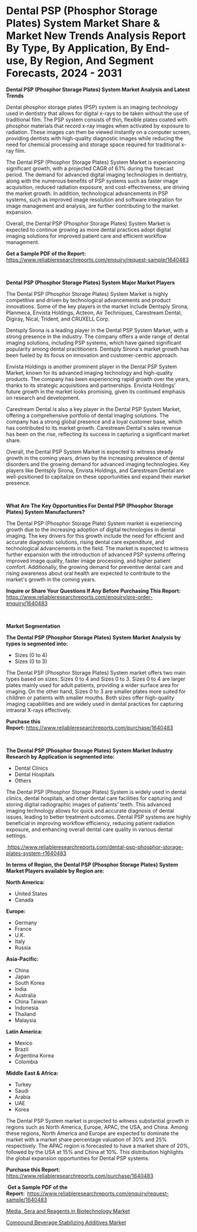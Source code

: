 <p><h1>Dental PSP (Phosphor Storage Plates) System Market Share & Market New Trends Analysis Report By Type, By Application, By End-use, By Region, And Segment Forecasts, 2024 - 2031</h1></p><p><strong>Dental PSP (Phosphor Storage Plates) System Market Analysis and Latest Trends</strong></p>
<p><p>Dental phosphor storage plates (PSP) system is an imaging technology used in dentistry that allows for digital x-rays to be taken without the use of traditional film. The PSP system consists of thin, flexible plates coated with phosphor materials that record x-ray images when activated by exposure to radiation. These images can then be viewed instantly on a computer screen, providing dentists with high-quality diagnostic images while reducing the need for chemical processing and storage space required for traditional x-ray film.</p><p>The Dental PSP (Phosphor Storage Plates) System Market is experiencing significant growth, with a projected CAGR of 6.1% during the forecast period. The demand for advanced digital imaging technologies in dentistry, along with the numerous benefits of PSP systems such as faster image acquisition, reduced radiation exposure, and cost-effectiveness, are driving the market growth. In addition, technological advancements in PSP systems, such as improved image resolution and software integration for image management and analysis, are further contributing to the market expansion.</p><p>Overall, the Dental PSP (Phosphor Storage Plates) System Market is expected to continue growing as more dental practices adopt digital imaging solutions for improved patient care and efficient workflow management.</p></p>
<p><strong>Get a Sample PDF of the Report:&nbsp;</strong> <a href="https://www.reliableresearchreports.com/enquiry/request-sample/1640483">https://www.reliableresearchreports.com/enquiry/request-sample/1640483</a></p>
<p>&nbsp;</p>
<p><strong>Dental PSP (Phosphor Storage Plates) System Major Market Players</strong></p>
<p><p>The Dental PSP (Phosphor Storage Plates) System Market is highly competitive and driven by technological advancements and product innovations. Some of the key players in the market include Dentsply Sirona, Planmeca, Envista Holdings, Acteon, Air Techniques, Carestream Dental, Digiray, Nical, Trident, and CRUXELL Corp.</p><p>Dentsply Sirona is a leading player in the Dental PSP System Market, with a strong presence in the industry. The company offers a wide range of dental imaging solutions, including PSP systems, which have gained significant popularity among dental practitioners. Dentsply Sirona's market growth has been fueled by its focus on innovation and customer-centric approach.</p><p>Envista Holdings is another prominent player in the Dental PSP System Market, known for its advanced imaging technology and high-quality products. The company has been experiencing rapid growth over the years, thanks to its strategic acquisitions and partnerships. Envista Holdings' future growth in the market looks promising, given its continued emphasis on research and development.</p><p>Carestream Dental is also a key player in the Dental PSP System Market, offering a comprehensive portfolio of dental imaging solutions. The company has a strong global presence and a loyal customer base, which has contributed to its market growth. Carestream Dental's sales revenue has been on the rise, reflecting its success in capturing a significant market share.</p><p>Overall, the Dental PSP System Market is expected to witness steady growth in the coming years, driven by the increasing prevalence of dental disorders and the growing demand for advanced imaging technologies. Key players like Dentsply Sirona, Envista Holdings, and Carestream Dental are well-positioned to capitalize on these opportunities and expand their market presence.</p></p>
<p>&nbsp;</p>
<p><strong>What Are The Key Opportunities For Dental PSP (Phosphor Storage Plates) System Manufacturers?</strong></p>
<p><p>The Dental PSP (Phosphor Storage Plate) System market is experiencing growth due to the increasing adoption of digital technologies in dental imaging. The key drivers for this growth include the need for efficient and accurate diagnostic solutions, rising dental care expenditure, and technological advancements in the field. The market is expected to witness further expansion with the introduction of advanced PSP systems offering improved image quality, faster image processing, and higher patient comfort. Additionally, the growing demand for preventive dental care and rising awareness about oral health are expected to contribute to the market's growth in the coming years.</p></p>
<p><strong>Inquire or Share Your Questions If Any Before Purchasing This Report:</strong> <a href="https://www.reliableresearchreports.com/enquiry/pre-order-enquiry/1640483">https://www.reliableresearchreports.com/enquiry/pre-order-enquiry/1640483</a></p>
<p>&nbsp;</p>
<p><strong>Market Segmentation</strong></p>
<p><strong>The Dental PSP (Phosphor Storage Plates) System Market Analysis by types is segmented into:</strong></p>
<p><ul><li>Sizes (0 to 4)</li><li>Sizes (0 to 3)</li></ul></p>
<p><p>The Dental PSP (Phosphor Storage Plates) System market offers two main types based on sizes: Sizes 0 to 4 and Sizes 0 to 3. Sizes 0 to 4 are larger plates mainly used for adult patients, providing a wider surface area for imaging. On the other hand, Sizes 0 to 3 are smaller plates more suited for children or patients with smaller mouths. Both sizes offer high-quality imaging capabilities and are widely used in dental practices for capturing intraoral X-rays effectively.</p></p>
<p><strong>Purchase this Report:&nbsp;</strong><a href="https://www.reliableresearchreports.com/purchase/1640483">https://www.reliableresearchreports.com/purchase/1640483</a></p>
<p>&nbsp;</p>
<p><strong>The Dental PSP (Phosphor Storage Plates) System Market Industry Research by Application is segmented into:</strong></p>
<p><ul><li>Dental Clinics</li><li>Dental Hospitals</li><li>Others</li></ul></p>
<p><p>The Dental PSP (Phosphor Storage Plates) System is widely used in dental clinics, dental hospitals, and other dental care facilities for capturing and storing digital radiographic images of patients' teeth. This advanced imaging technology allows for quick and accurate diagnosis of dental issues, leading to better treatment outcomes. Dental PSP systems are highly beneficial in improving workflow efficiency, reducing patient radiation exposure, and enhancing overall dental care quality in various dental settings.</p></p>
<p><a href="https://www.reliableresearchreports.com/dental-psp-phosphor-storage-plates-system-r1640483">&nbsp;https://www.reliableresearchreports.com/dental-psp-phosphor-storage-plates-system-r1640483</a></p>
<p><strong>In terms of Region, the Dental PSP (Phosphor Storage Plates) System Market Players available by Region are:</strong></p>
<p>
    <p> <strong> North America: </strong>
        <ul>
            <li>United States</li>
            <li>Canada</li>
        </ul>
        </p> 
    <p> <strong> Europe: </strong>
        <ul>
            <li>Germany</li>
            <li>France</li>
            <li>U.K.</li>
            <li>Italy</li>
            <li>Russia</li>
        </ul>
        </p> 
    <p> <strong> Asia-Pacific: </strong>
        <ul>
            <li>China</li>
            <li>Japan</li>
            <li>South Korea</li>
            <li>India</li>
            <li>Australia</li>
            <li>China Taiwan</li>
            <li>Indonesia</li>
            <li>Thailand</li>
            <li>Malaysia</li>
        </ul>
        </p> 
    <p> <strong> Latin America: </strong>
        <ul>
            <li>Mexico</li>
            <li>Brazil</li>
            <li>Argentina Korea</li>
            <li>Colombia</li>
        </ul>
        </p> 
    <p> <strong> Middle East & Africa: </strong>
        <ul>
            <li>Turkey</li>
            <li>Saudi</li>
            <li>Arabia</li>
            <li>UAE</li>
            <li>Korea</li>
        </ul>
    </p>
    </p>
<p><p>The Dental PSP System market is projected to witness substantial growth in regions such as North America, Europe, APAC, the USA, and China. Among these regions, North America and Europe are expected to dominate the market with a market share percentage valuation of 30% and 25% respectively. The APAC region is forecasted to have a market share of 20%, followed by the USA at 15% and China at 10%. This distribution highlights the global expansion opportunities for Dental PSP systems.</p></p>
<p><strong>Purchase this Report: </strong><a href="https://www.reliableresearchreports.com/purchase/1640483">https://www.reliableresearchreports.com/purchase/1640483</a></p>
<p>&nbsp;<strong>Get a Sample PDF of the Report:&nbsp;&nbsp;</strong><a href="https://www.reliableresearchreports.com/enquiry/request-sample/1640483">https://www.reliableresearchreports.com/enquiry/request-sample/1640483</a></p>
<p><strong></strong></p>
<p><p><a href="https://view.publitas.com/reportprime-1/media-sera-and-reagents-in-biotechnology-market-size-and-market-trends-complete-industry-overview-2024-to-2031/">Media, Sera and Reagents in Biotechnology Market</a></p><p><a href="https://sudsy-motorcycle-bbc.notion.site/Compound-Beverage-Stabilizing-Additives-Market-Size-and-Market-Trends-Complete-Industry-Overview-2-f0972218cb0a494da2aac06cb8ce3128">Compound Beverage Stabilizing Additives Market</a></p></p>